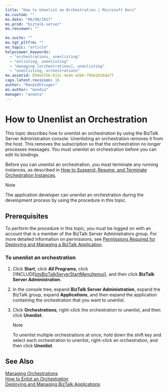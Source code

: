 ```yaml
---
title: "How to Unenlist an Orchestration | Microsoft Docs"
ms.custom: ""
ms.date: "06/08/2017"
ms.prod: "biztalk-server"
ms.reviewer: ""

ms.suite: ""
ms.tgt_pltfrm: ""
ms.topic: "article"
helpviewer_keywords: 
  - "orchestrations, unenlisting"
  - "enlisting, unenlisting"
  - "managing [orchestrations], unenlisting"
  - "unenlisting, orchestrations"
ms.assetid: 038ed7bb-615c-4e4e-a5bb-79de2626de77
caps.latest.revision: 16
author: "MandiOhlinger"
ms.author: "mandia"
manager: "anneta"
---
```

# How to Unenlist an Orchestration
This topic describes how to unenlist an orchestration by using the BizTalk Server Administration console. Unenlisting an orchestration removes it from the host. This removes the subscription so that the orchestration no longer processes messages. You must unenlist an orchestration before you can edit its bindings.  
  
 Before you can unenlist an orchestration, you must terminate any running instances, as described in [How to Suspend, Resume, and Terminate Orchestration Instances](../core/how-to-suspend-resume-and-terminate-orchestration-instances.md).  
  
> [!NOTE]
>  The application developer can unenlist an orchestration during the development process by using the procedure in this topic.  
  
## Prerequisites  
 To perform the procedure in this topic, you must be logged on with an account that is a member of the BizTalk Server Administrators group. For more detailed information on permissions, see [Permissions Required for Deploying and Managing a BizTalk Application](../core/permissions-required-for-deploying-and-managing-a-biztalk-application.md).  
  
### To unenlist an orchestration  
  
1. Click **Start**, click **All Programs**, click [!INCLUDE[btsBizTalkServerStartMenuItemui](../includes/btsbiztalkserverstartmenuitemui-md.md)], and then click **BizTalk Server Administration**.  
  
2. In the console tree, expand **BizTalk Server Administration**, expand the BizTalk group, expand **Applications**, and then expand the application containing the orchestration that you want to unenlist.  
  
3. Click **Orchestrations**, right-click the orchestration to unenlist, and then click **Unenlist**.  
  
   > [!NOTE]
   >  To unenlist multiple orchestrations at once, hold down the shift key and select each orchestration to unenlist, right-click an orchestration, and then click **Unenlist**.  
  
## See Also  
 [Managing Orchestrations](../core/managing-orchestrations.md)   
 [How to Enlist an Orchestration](../core/how-to-enlist-an-orchestration.md)   
 [Deploying and Managing BizTalk Applications](../core/deploying-and-managing-biztalk-applications.md)